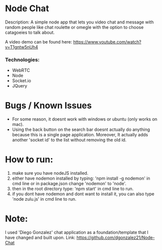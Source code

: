 # Node Chat

Description:
A simple node app that lets you video chat and message with random people like chat roulette or omegle with the option to choose catagoeies to talk about. 

A video demo can be found here: https://www.youtube.com/watch?v=T1gntw5nUh4

### Technologies:
- WebRTC
- Node
- Socket.io
- JQuery

# Bugs / Known Issues
- For some reason, it doesnt work with windows or ubuntu (only works on mac).
- Using the back button on the search bar doesnt actually do anything because this is a single page application.
Moreover, It actually adds another 'socket id' to the list without removing the old id.

# How to run: 
1. make sure you have nodeJS installed.
2. either have nodemon installed by typing: 'npm install -g nodemon' in cmd line or in package.json change 'nodemon' to 'node'.
3. then in the root directory type: 'npm start' in cmd line to run.
4. if you dont have nodemon and dont want to install it, you can also type 'node zulu.js' in cmd line to run.

# Note: 
I used 'Diego Gonzalez' chat application as a foundation/template that I have changed and built upon. Link: https://github.com/dgonzalez21/Node-Chat
